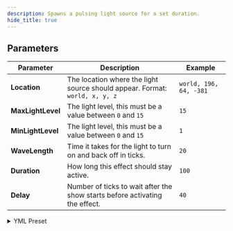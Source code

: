 ```yaml
---
description: Spawns a pulsing light source for a set duration.
hide_title: true
---
```


<DocHeading
icon="mdi:lightbulb-on"
title="Light Pulse"
description="Spawns a pulsing light source for a set duration.">
</DocHeading>

## Parameters

| Parameter         | Description                                                                       | Example                |
|-------------------|-----------------------------------------------------------------------------------|------------------------|
| **Location**      | The location where the light source should appear. Format: <br />`world, x, y, z` | `world, 196, 64, -381` |
| **MaxLightLevel** | The light level, this must be a value between `0` and `15`                        | `15`                   |
| **MinLightLevel** | The light level, this must be a value between `0` and `15`                        | `1`                    |
| **WaveLength**    | Time it takes for the light to turn on and back off in ticks.                     | `20`                   |
| **Duration**      | How long this effect should stay active.                                          | `100`                  |
| **Delay**         | Number of ticks to wait after the show starts before activating the effect.       | `40`                   |

<details>
<summary>YML Preset</summary>

```yaml
'1':
  Type: LIGHT_PULSE
  Location: world, 0, 0, 0
  MaxLightLevel: 15
  MinLightLevel: 1
  WaveLength: 20
  Duration: 200
  Delay: 0
```

</details>
